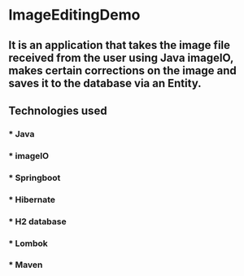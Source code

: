 # ImageEditingDemo

## It is an application that takes the image file received from the user using Java imageIO, makes certain corrections on the image and saves it to the database via an Entity.

## Technologies used
### * Java
### * imageIO
### * Springboot
### * Hibernate
### * H2 database
### * Lombok
### * Maven

